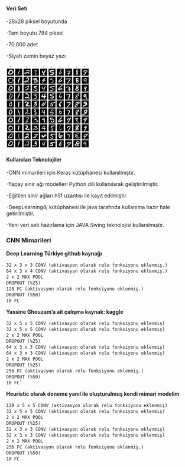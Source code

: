 #### **Veri Seti**

-28x28 piksel boyutunda

-Tam boyutu 784 piksel

-70.000 adet 

-Siyah zemin beyaz yazı 

![alt text](https://github.com/hcguler/handwrittendigitrecognition/blob/master/app/src/com/hcg/digitrecognition/images/mnist_sample.png)
 
#### **Kullanılan Teknolojiler**

-CNN mimarileri için Keras kütüphanesi kullanılmıştır.

-Yapay sinir ağı modelleri Python dili kullanılarak geliştirilmiştir.

-Eğitilen sinir ağları h5f uzantısı ile kayıt edilmiştir.

-DeepLearning4j kütüphanesi ile java tarafında kullanıma hazır hale getirilmiştir.

-Yeni veri seti hazırlama için JAVA Swing teknolojisi kullanılmıştır.

### **CNN Mimarileri**

**Deep Learning Türkiye github kaynağı**

	32 x 3 x 3 CONV (aktivasyon olarak relu fonksiyonu eklenmiş.)
	64 x 3 x 4 CONV (aktivasyon olarak relu fonksiyonu eklenmiş.)
	2 x 2 MAX POOL
	DROPOUT (%25)
	128 FC (aktivasyon olarak relu fonksiyonu eklenmiş.)
	DROPOUT (%50)
	10 FC
	
**Yassine Ghouzam’a ait çalışma kaynak: kaggle**

    32 x 5 x 5 CONV (aktivasyon olarak relu fonksiyonu eklenmiş)
    32 x 5 x 5 CONV (aktivasyon olarak relu fonksiyonu eklenmiş)
    2 x 2 MAX POOL
    DROPOUT (%25)
    64 x 3 x 3 CONV (aktivasyon olarak relu fonksiyonu eklenmiş)
    64 x 3 x 3 CONV (aktivasyon olarak relu fonksiyonu eklenmiş)
    2 x 2 MAX POOL
    DROPOUT (%25)
    256 FC (aktivasyon olarak relu fonksiyonu eklenmiş.)
    DROPOUT (%50)
    10 FC`
  
 **Heuristic olarak deneme yanıl ile oluşturulmuş kendi mimari modelim**
 
    128 x 5 x 5 CONV (aktivasyon olarak relu fonksiyonu eklenmiş)
    32 x 5 x 5 CONV (aktivasyon olarak relu fonksiyonu eklenmiş)
    2 x 2 MAX POOL
    DROPOUT (%25)
    32 x 3 x 3 CONV (aktivasyon olarak relu fonksiyonu eklenmiş)
    32 x 3 x 3 CONV (aktivasyon olarak relu fonksiyonu eklenmiş)
    2 x 2 MAX POOL
    256 FC (aktivasyon olarak relu fonksiyonu eklenmiş.)
    DROPOUT (%50)
    10 FC


